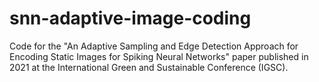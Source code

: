 # snn-adaptive-image-coding
Code for the "An Adaptive Sampling and Edge Detection Approach for Encoding Static Images for Spiking Neural Networks" paper published in 2021 at the International Green and Sustainable Conference (IGSC).
